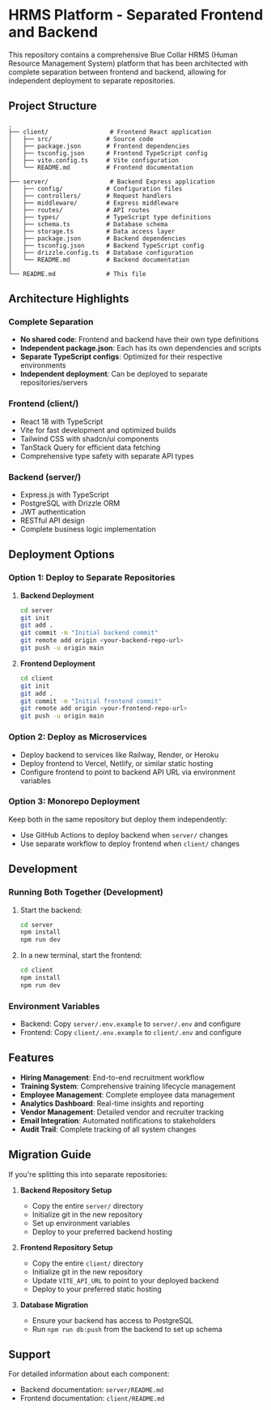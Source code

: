# HRMS Platform - Separated Frontend and Backend

This repository contains a comprehensive Blue Collar HRMS (Human Resource Management System) platform that has been architected with complete separation between frontend and backend, allowing for independent deployment to separate repositories.

## Project Structure

```
.
├── client/                 # Frontend React application
│   ├── src/               # Source code
│   ├── package.json       # Frontend dependencies
│   ├── tsconfig.json      # Frontend TypeScript config
│   ├── vite.config.ts     # Vite configuration
│   └── README.md          # Frontend documentation
│
├── server/                 # Backend Express application
│   ├── config/            # Configuration files
│   ├── controllers/       # Request handlers
│   ├── middleware/        # Express middleware
│   ├── routes/            # API routes
│   ├── types/             # TypeScript type definitions
│   ├── schema.ts          # Database schema
│   ├── storage.ts         # Data access layer
│   ├── package.json       # Backend dependencies
│   ├── tsconfig.json      # Backend TypeScript config
│   ├── drizzle.config.ts  # Database configuration
│   └── README.md          # Backend documentation
│
└── README.md              # This file
```

## Architecture Highlights

### Complete Separation
- **No shared code**: Frontend and backend have their own type definitions
- **Independent package.json**: Each has its own dependencies and scripts
- **Separate TypeScript configs**: Optimized for their respective environments
- **Independent deployment**: Can be deployed to separate repositories/servers

### Frontend (client/)
- React 18 with TypeScript
- Vite for fast development and optimized builds
- Tailwind CSS with shadcn/ui components
- TanStack Query for efficient data fetching
- Comprehensive type safety with separate API types

### Backend (server/)
- Express.js with TypeScript
- PostgreSQL with Drizzle ORM
- JWT authentication
- RESTful API design
- Complete business logic implementation

## Deployment Options

### Option 1: Deploy to Separate Repositories

1. **Backend Deployment**
   ```bash
   cd server
   git init
   git add .
   git commit -m "Initial backend commit"
   git remote add origin <your-backend-repo-url>
   git push -u origin main
   ```

2. **Frontend Deployment**
   ```bash
   cd client
   git init
   git add .
   git commit -m "Initial frontend commit"
   git remote add origin <your-frontend-repo-url>
   git push -u origin main
   ```

### Option 2: Deploy as Microservices

- Deploy backend to services like Railway, Render, or Heroku
- Deploy frontend to Vercel, Netlify, or similar static hosting
- Configure frontend to point to backend API URL via environment variables

### Option 3: Monorepo Deployment

Keep both in the same repository but deploy them independently:
- Use GitHub Actions to deploy backend when `server/` changes
- Use separate workflow to deploy frontend when `client/` changes

## Development

### Running Both Together (Development)

1. Start the backend:
   ```bash
   cd server
   npm install
   npm run dev
   ```

2. In a new terminal, start the frontend:
   ```bash
   cd client
   npm install
   npm run dev
   ```

### Environment Variables

- Backend: Copy `server/.env.example` to `server/.env` and configure
- Frontend: Copy `client/.env.example` to `client/.env` and configure

## Features

- **Hiring Management**: End-to-end recruitment workflow
- **Training System**: Comprehensive training lifecycle management
- **Employee Management**: Complete employee data management
- **Analytics Dashboard**: Real-time insights and reporting
- **Vendor Management**: Detailed vendor and recruiter tracking
- **Email Integration**: Automated notifications to stakeholders
- **Audit Trail**: Complete tracking of all system changes

## Migration Guide

If you're splitting this into separate repositories:

1. **Backend Repository Setup**
   - Copy the entire `server/` directory
   - Initialize git in the new repository
   - Set up environment variables
   - Deploy to your preferred backend hosting

2. **Frontend Repository Setup**
   - Copy the entire `client/` directory
   - Initialize git in the new repository
   - Update `VITE_API_URL` to point to your deployed backend
   - Deploy to your preferred static hosting

3. **Database Migration**
   - Ensure your backend has access to PostgreSQL
   - Run `npm run db:push` from the backend to set up schema

## Support

For detailed information about each component:
- Backend documentation: `server/README.md`
- Frontend documentation: `client/README.md`